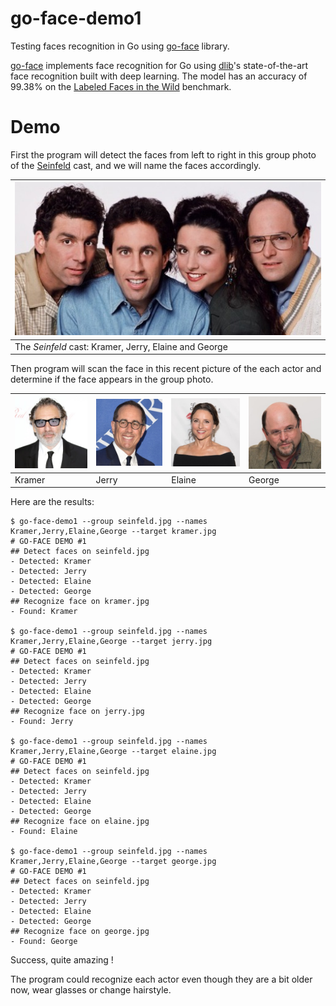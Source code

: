# go-face-demo1
Testing faces recognition in Go using [go-face](https://github.com/Kagami/go-face) library.

[go-face](https://github.com/Kagami/go-face) implements face recognition for Go using [dlib](http://dlib.net/)'s state-of-the-art face recognition built with deep learning. The model has an accuracy of 99.38% on the [Labeled Faces in the Wild](http://vis-www.cs.umass.edu/lfw/) benchmark.

# Demo

First the program will detect the faces from left to right in this group photo of the [Seinfeld](https://www.imdb.com/title/tt0098904/) cast, and we will name the faces accordingly.

| ![](seinfeld.jpg) |
| --- |
| The *Seinfeld* cast: Kramer, Jerry, Elaine and George |

Then program will scan the face in this recent picture of the each actor and determine if the face appears in the group photo.

| ![](kramer.jpg) | ![](jerry.jpg) | ![](elaine.jpg) | ![](george.jpg) |
| --- | --- | --- | --- |
| Kramer | Jerry | Elaine | George |

Here are the results:

```
$ go-face-demo1 --group seinfeld.jpg --names Kramer,Jerry,Elaine,George --target kramer.jpg
# GO-FACE DEMO #1
## Detect faces on seinfeld.jpg
- Detected: Kramer
- Detected: Jerry
- Detected: Elaine
- Detected: George
## Recognize face on kramer.jpg
- Found: Kramer

$ go-face-demo1 --group seinfeld.jpg --names Kramer,Jerry,Elaine,George --target jerry.jpg
# GO-FACE DEMO #1
## Detect faces on seinfeld.jpg
- Detected: Kramer
- Detected: Jerry
- Detected: Elaine
- Detected: George
## Recognize face on jerry.jpg
- Found: Jerry

$ go-face-demo1 --group seinfeld.jpg --names Kramer,Jerry,Elaine,George --target elaine.jpg
# GO-FACE DEMO #1
## Detect faces on seinfeld.jpg
- Detected: Kramer
- Detected: Jerry
- Detected: Elaine
- Detected: George
## Recognize face on elaine.jpg
- Found: Elaine

$ go-face-demo1 --group seinfeld.jpg --names Kramer,Jerry,Elaine,George --target george.jpg
# GO-FACE DEMO #1
## Detect faces on seinfeld.jpg
- Detected: Kramer
- Detected: Jerry
- Detected: Elaine
- Detected: George
## Recognize face on george.jpg
- Found: George

```

Success, quite amazing !

The program could recognize each actor even though they are a bit older now, wear glasses or change hairstyle.
